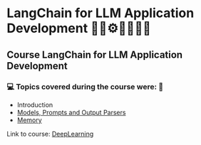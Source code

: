 # LangChain for LLM Application Development 🤖🎲⚙️🤯👨🏻‍💻
## Course LangChain for LLM Application Development
### 💻 Topics covered during the course were: 🚀

- Introduction
- [Models, Prompts and Output Parsers](https://github.com/romulovieira777/Langchain_for_LLM_Application_Development/tree/main/01_Models_Prompts_and_Output_Parsers)
- [Memory](https://github.com/romulovieira777/Langchain_for_LLM_Application_Development/tree/main/02_Memory)

Link to course: [DeepLearning](https://www.deeplearning.ai/short-courses/langchain-for-llm-application-development/)